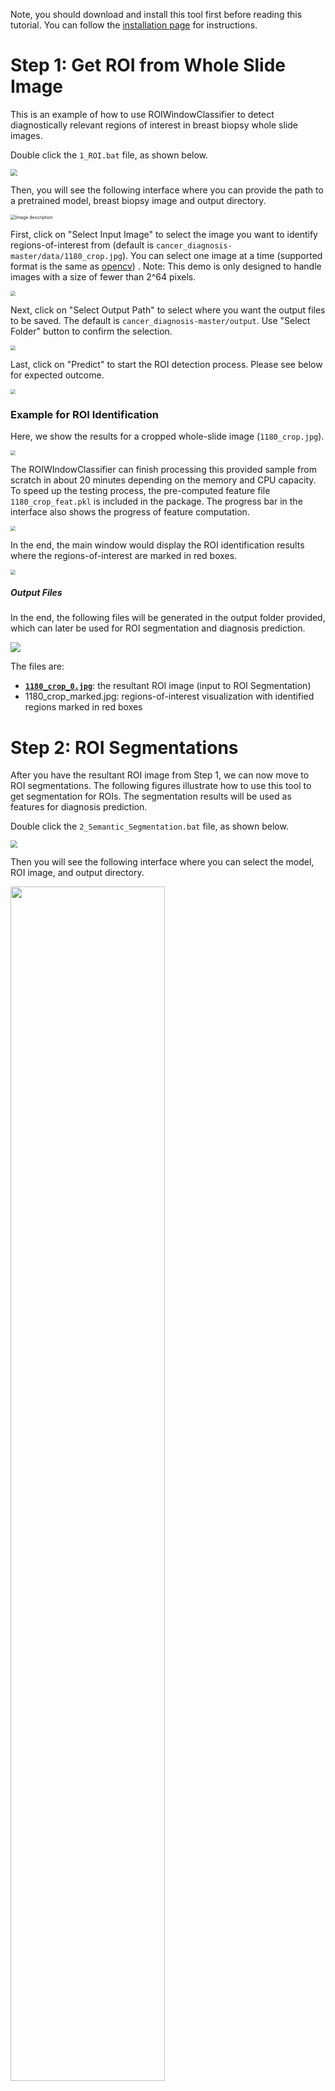 

Note, you should download and install this tool first before reading this tutorial. You can follow the 
<a href="https://cancertech.cs.washington.edu/installation.html" target="_blank">installation page</a> 
 for instructions.

# Step 1: Get ROI from Whole Slide Image
This is an example of how to use ROIWindowClassifier to detect diagnostically relevant regions of interest in breast biopsy whole slide images.  


Double click the `1_ROI.bat` file, as shown below.

<img src="tutorial_img/roi_bat.JPG" style="zoom:70%;" />

Then, you will see the following interface where you can provide the path to a pretrained model, breast biopsy image and output directory.

<img src="/tutorial_img/ROI_main.jpg" alt="Image description" style="zoom:50%;" />


First, click on "Select Input Image" to select the image you want to identify regions-of-interest from (default is `cancer_diagnosis-master/data/1180_crop.jpg`). You can select one image at a time (supported format is the same as [opencv](https://docs.opencv.org/3.4/d4/da8/group__imgcodecs.html#ga288b8b3da0892bd651fce07b3bbd3a56)) . Note: This demo is only designed to handle images with a size of fewer than 2^64 pixels. 

<img src="tutorial_img/ROI_select_input.jpg" style="zoom:50%;" />

Next, click on "Select Output Path" to select where you want the output files to be saved. The default is `cancer_diagnosis-master/output`. Use "Select Folder" button to confirm the selection. 

<img src="tutorial_img/ROI_select_output.jpg" style="zoom:50%;" />

Last, click on "Predict" to start the ROI detection process. Please see below for expected outcome. 

<img src="tutorial_img/ROI_predict.jpg" style="zoom:50%;" />

### Example for ROI Identification

Here, we show the results for a cropped whole-slide image (`1180_crop.jpg`). 

<img src="tutorial_img/1180_crop.jpg" style="zoom:50%;" />

The ROIWIndowClassifier can finish processing this provided sample from scratch in about 20 minutes depending on the memory and CPU capacity. To speed up the testing process, the pre-computed feature file `1180_crop_feat.pkl` is included in the package. The progress bar in the interface also shows the progress of feature computation.

<img src="tutorial_img/ROI_inprogress.JPG" style="zoom:50%;" />

In the end, the main window would display the ROI identification results where the regions-of-interest are marked in red boxes.

<img src="tutorial_img/ROI_result.jpg" style="zoom:50%;" />

##### Output Files

In the end, the following files will be generated in the output folder provided, which can later be used for ROI segmentation and diagnosis prediction. 

<img src="tutorial_img/ROI_files.JPG" style="zoom:100%;" />

The files are:

- **<u>`1180_crop_0.jpg`</u>**: the resultant ROI image (input to ROI Segmentation)
- 1180_crop_marked.jpg: regions-of-interest visualization with identified regions marked in red boxes



# Step 2: ROI Segmentations
After you have the resultant ROI image from Step 1, we can now move to ROI segmentations. The following figures illustrate how to use this tool to get segmentation for ROIs. The segmentation results will be used as features for diagnosis prediction. 


Double click the `2_Semantic_Segmentation.bat` file, as shown below.


<img src="tutorial_img/seg_bat.JPG" style="zoom:70%;" />


Then you will see the following interface where you can select the model, ROI image, and output directory.

<img src="tutorial_img/ynet_page1.JPG" width="70%" align="middle"/>
<br><br>

You should choose one or more ROI images at a time as shown below. Hold the "Control" key if you want to select multiple files, which is the standard multi-file selection in Windows OS. 
In this example, you can select the "1180_crop_0.jpg" image.

Similarly, you can choose the desired output folder by clicking the "Select Output Directory" button and choose a folder.

<img src="tutorial_img/ynet_page2.JPG" width="70%" align="middle"/>
<br><br>


You can also change the parameter for "Batch Size" by using the slider, where the batch size is a term used in machine learning and refers to the number of samples processed in one iteration. When the computer has lots of memory or a large GPU, you can use a larger batch size. Usually, large batch size can make the CNN runs faster, but a large batch size would require lots of memory. We recommend to you the default setting unless your computer memory is too low or too high. If you saw any kind of memory error printed by the GUI, then restart the process with smaller batch size.

At last, click on the "Begin Segmentation" button to process these ROI images. Depends on your computer hardware (memory, GPU, etc) and the size of ROI, it usually takes 2 to 20 minutes to process each ROI on a GPU. 
CPUs are usually more than 10x slower than GPUs for deep learning, and we do not recommend users to use CPU for this step (i.e. ROI segmentation).

<!--
If the ROI contains more than 1 billion pixels, then it might take over an hour to process the ROI without GPU acceleration. Note that an 8GB GPU usually runs 10x faster than an i7 CPU.
-->

The 8 semantic segmentation classes  are:

<!--
1. Backgrounds 
2. Benign Epithelium
3. malignant Epithelium
4. Normal Stroma
5. Desmoplastic Stroma
6. Secretion
7. Blood
8. Necrosis
-->

<img src="tutorial_img/seg_color_map.png" width="70%" align="middle"/>
<br><br>


## Examples for ROI Segmentation
Here, we show the results for the detected ROI from the first step. 

### Input ROIs
This ROI is chosen by the "Select Images".

<img src="tutorial_img/1180_crop_0.jpg" width="40%" align="middle"/>

### Output Files
The CNN can finish processing these two ROIs after a 1-hour process on CPU or 10-minute process on GPU (Nvidia GTX 1080 Ti). Note that there are over 0.8 billion pixels in these two ROIs.
The following files are generated in the output folder, which can be used for visualization and diagnosis prediction.

<img src="tutorial_img/1180_files.JPG" width="20%" align="middle"/>

The files are:

* `_seg_label.png` (segmentation label), where the masks are stored.
* `_seg_viz.png` (segmentation visualization)
* `csv` (features for all tiles) files.

### Visualize Segmentation Mask
Here we show the segmentation visualization images. 

<img src="tutorial_img/1180_crop_0_seg_viz.png" width="40%" align="middle"/>



A sample of the CSV file is shown below, which has thousands of rows and columns that will be used as features for the machine learning algorithm for diagnosis prediction.
<img src="tutorial_img/segmentation_csv_viz.JPG" width="80%" align="middle"/>



# Step 3: Diagnosis based on Segmentation Results
The ROI finder (in Step 1 above) usually selects more than one ROI for each subject, because there are often several interesting locations for analysis. The diagnosis prediction is given for each ROI, and the final diagnosis prediction for the subject is the maximum of diagnosis of all ROIs.



Double click the `3_Diagnosis.bat` file, as shown below.
<img src="tutorial_img/dx_bat.JPG" style="zoom:70%;" />


Then you will see the following interface, where you can select the CSV files generated from the previous step (i.e. ROI segmentation).
Similar to the previous step, you should select all CSV files in the same window by holding the "Control" key.

<img src="tutorial_img/dx_page1.JPG" width="70%" align="middle"/>
<br><br>

Then, you can click on the "Begin Classification" button, and the program will produce the result in another window.
Note that this step is super fast, which takes less than 10 seconds for each CSV file.

<img src="tutorial_img/dx_page2.JPG" width="70%" align="middle"/>
<br><br>

Here, the red font shows the prediction for the input CSV files.
Again, we will choose the largest value (worst diagnosis prediction) as the final prediction for the subject if multiple ROIs are extracted from Step 1.

<img src="tutorial_img/dx_page3.JPG" width="70%" align="middle"/>
<br><br>

# User Support

If you have any questions, you can visit the 
<a href="https://github.com/meredith-wenjunwu/cancer_diagnosis/issues" target="_blank">Github issue page</a> 
and submit an issue via the "New issue" button as shown below.

<img src="tutorial_img/user_issue.jpg" width="40%" align="middle"/>
<br><br>
